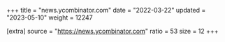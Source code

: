 +++
title = "news.ycombinator.com"
date = "2022-03-22"
updated = "2023-05-10"
weight = 12247

[extra]
source = "https://news.ycombinator.com"
ratio = 53
size = 12
+++
